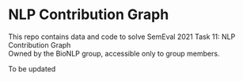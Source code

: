 # NLP Contribution Graph
This repo contains data and code to solve SemEval 2021 Task 11: NLP Contribution Graph\
Owned by the BioNLP group, accessible only to group members.

To be updated